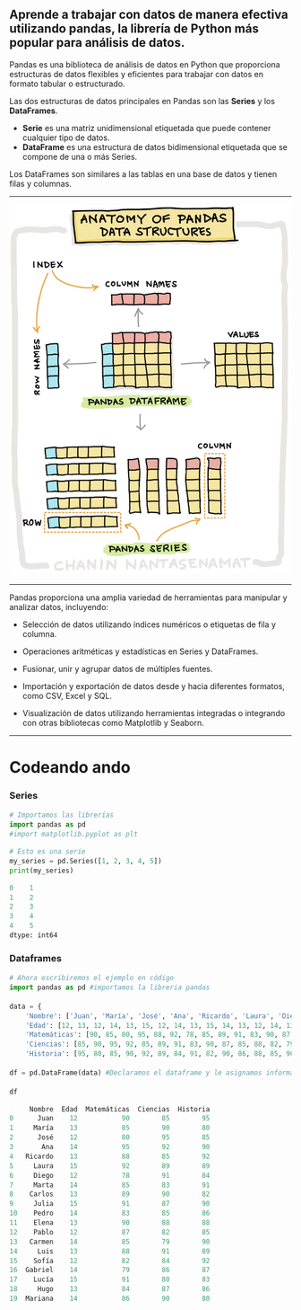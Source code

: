 ## Aprende a trabajar con datos de manera efectiva utilizando pandas, la librería de Python más popular para análisis de datos.

Pandas es una biblioteca de análisis de datos en Python que proporciona estructuras de datos flexibles y eficientes para trabajar con datos en formato tabular o estructurado.


Las dos estructuras de datos principales en Pandas son las **Series** y los **DataFrames**. 
- **Serie** es una matriz unidimensional etiquetada que puede contener cualquier tipo de datos.
- **DataFrame** es una estructura de datos bidimensional etiquetada que se compone de una o más Series. 

Los DataFrames son similares a las tablas en una base de datos y tienen filas y columnas.

----------

![](imgs/pandas_structure.jpg)

----------

Pandas proporciona una amplia variedad de herramientas para manipular y analizar datos, incluyendo:

- Selección de datos utilizando índices numéricos o etiquetas de fila y columna.

- Operaciones aritméticas y estadísticas en Series y DataFrames.

- Fusionar, unir y agrupar datos de múltiples fuentes.

- Importación y exportación de datos desde y hacia diferentes formatos, como CSV, Excel y SQL.

- Visualización de datos utilizando herramientas integradas o integrando con otras bibliotecas como Matplotlib y Seaborn.

----------
# Codeando ando

### Series
```python
# Importamos las librerías
import pandas as pd
#import matplotlib.pyplot as plt
```

```python
# Esto es una serie
my_series = pd.Series([1, 2, 3, 4, 5])
print(my_series)
```
```python
0    1
1    2
2    3
3    4
4    5
dtype: int64
```
### Dataframes
```python
# Ahora escribiremos el ejemplo en código
import pandas as pd #importamos la libreria pandas

data = {
    'Nombre': ['Juan', 'María', 'José', 'Ana', 'Ricardo', 'Laura', 'Diego', 'Marta', 'Carlos', 'Julia', 'Pedro', 'Elena', 'Pablo', 'Carmen', 'Luis', 'Sofía', 'Gabriel', 'Lucía', 'Hugo', 'Mariana'],
    'Edad': [12, 13, 12, 14, 13, 15, 12, 14, 13, 15, 14, 13, 12, 14, 13, 12, 14, 15, 13, 14],
    'Matemáticas': [90, 85, 80, 95, 88, 92, 78, 85, 89, 91, 83, 90, 87, 85, 88, 82, 79, 91, 84, 86],
    'Ciencias': [85, 90, 95, 92, 85, 89, 91, 83, 90, 87, 85, 88, 82, 79, 91, 84, 86, 80, 87, 90],
    'Historia': [95, 80, 85, 90, 92, 89, 84, 91, 82, 90, 86, 88, 85, 90, 89, 92, 87, 83, 86, 80]}

df = pd.DataFrame(data) #Declaramos el dataframe y le asignamos información

df
```

```python
     Nombre  Edad  Matemáticas  Ciencias  Historia
0      Juan    12           90        85        95
1     María    13           85        90        80
2      José    12           80        95        85
3       Ana    14           95        92        90
4   Ricardo    13           88        85        92
5     Laura    15           92        89        89
6     Diego    12           78        91        84
7     Marta    14           85        83        91
8    Carlos    13           89        90        82
9     Julia    15           91        87        90
10    Pedro    14           83        85        86
11    Elena    13           90        88        88
12    Pablo    12           87        82        85
13   Carmen    14           85        79        90
14     Luis    13           88        91        89
15    Sofía    12           82        84        92
16  Gabriel    14           79        86        87
17    Lucía    15           91        80        83
18     Hugo    13           84        87        86
19  Mariana    14           86        90        80
```